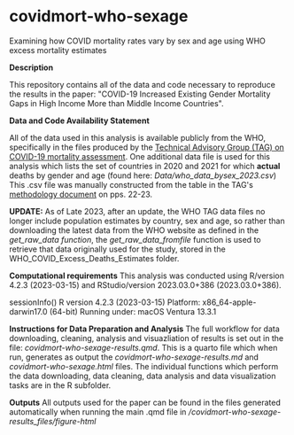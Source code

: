 # covidmort-who-sexage
Examining how COVID mortality rates vary by sex and age using WHO excess mortality estimates

**Description**

This repository contains all of the data and code necessary to reproduce the results in the paper: "COVID-19 Increased Existing Gender Mortality Gaps in High Income More than Middle Income Countries".

**Data and Code Availability Statement**

All of the data used in this analysis is available publicly from the WHO, specifically in the files produced by the [Technical Advisory Group (TAG) on COVID-19 mortality assessment](https://www.who.int/data/sets/global-excess-deaths-associated-with-covid-19-modelled-estimates). One additional data file is used for this analysis which lists the set of countries in 2020 and 2021 for which **actual** deaths by gender and age (found here: *Data/who_data_bysex_2023.csv*) This .csv file was manually constructed from the table in the TAG's [methodology document](https://www.who.int/publications/m/item/methods-for-estimating-the-excess-mortality-associatedwith-the-covid-19-pandemic) on pps. 22-23. 

**UPDATE:** As of Late 2023, after an update, the WHO TAG data files no longer include population estimates by country, sex and age, so rather than downloading the latest data from the WHO website as defined in the *get_raw_data function*, the *get_raw_data_fromfile* function is used to retrieve that data originally used for the study, stored in the WHO_COVID_Excess_Deaths_Estimates folder. 

**Computational requirements**
This analysis was conducted using R/version 4.2.3 (2023-03-15) and RStudio/version 2023.03.0+386 (2023.03.0+386). 

sessionInfo()
R version 4.2.3 (2023-03-15)
Platform: x86_64-apple-darwin17.0 (64-bit)
Running under: macOS Ventura 13.3.1

**Instructions for Data Preparation and Analysis**
The full workflow for data downloading, cleaning, analysis and visuazliation of results is set out in the file: *covidmort-who-sexage-results.qmd*. This is a quarto file which when run, generates as output the *covidmort-who-sexage-results.md* and *covidmort-who-sexage.html* files. The individual functions which perform the data downloading, data cleaning, data analysis and data visualization tasks are in the R subfolder. 

**Outputs**
All outputs used for the paper can be found in the files generated automatically when running the main .qmd file in */covidmort-who-sexage-results_files/figure-html*
